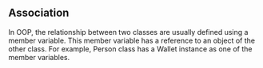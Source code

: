 ## Association
In OOP, the relationship between two classes are usually defined using a member variable. This member variable has a reference to an object of the other class.
For example, Person class has a Wallet instance as one of the member variables.
